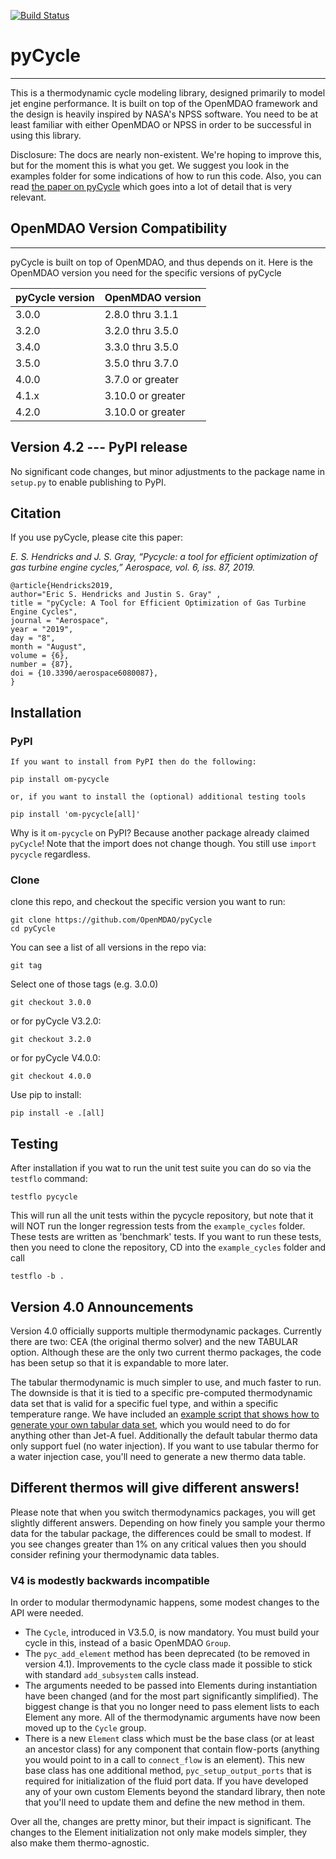 [![Build Status](https://travis-ci.org/OpenMDAO/pyCycle.svg?branch=master)](https://travis-ci.org/OpenMDAO/pyCycle)

# pyCycle
--------------

This is a thermodynamic cycle modeling library, designed primarily to model jet engine performance.
It is built on top of the OpenMDAO framework and the design is heavily inspired by NASA's NPSS software.
You need to be at least familiar with either OpenMDAO or NPSS in order to be successful in using this library.

Disclosure: The docs are nearly non-existent. We're hoping to improve this, but for the moment this is what you get.
We suggest you look in the examples folder for some indications of how to run this code.
Also, you can read [the paper on pyCycle](https://www.mdpi.com/2226-4310/6/8/87/pdf) which goes into a lot of detail that is very relevant.

## OpenMDAO Version Compatibility
----------------------------------
pyCycle is built on top of OpenMDAO, and thus depends on it.
Here is the OpenMDAO version you need for the specific versions of pyCycle

| pyCycle version  | OpenMDAO version  |
| -----------------| ----------------  |
| 3.0.0            | 2.8.0 thru 3.1.1  |
| 3.2.0            | 3.2.0 thru 3.5.0  |
| 3.4.0            | 3.3.0 thru 3.5.0  |
| 3.5.0            | 3.5.0 thru 3.7.0  |
| 4.0.0            | 3.7.0 or greater  |
| 4.1.x            | 3.10.0 or greater |
| 4.2.0            | 3.10.0 or greater |

## Version 4.2 --- PyPI release
No significant code changes, but minor adjustments to the package name in `setup.py` to enable publishing to PyPI.

## Citation

If you use pyCycle, please cite this paper:

*E. S. Hendricks and J. S. Gray, “Pycycle: a tool for efficient optimization of gas turbine engine cycles,” Aerospace, vol. 6, iss. 87, 2019.*

    @article{Hendricks2019,
    author="Eric S. Hendricks and Justin S. Gray" ,
    title = "pyCycle: A Tool for Efficient Optimization of Gas Turbine Engine Cycles",
    journal = "Aerospace",
    year = "2019",
    day = "8",
    month = "August",
    volume = {6},
    number = {87},
    doi = {10.3390/aerospace6080087},
    }

## Installation

### PyPI

    If you want to install from PyPI then do the following:

    pip install om-pycycle

    or, if you want to install the (optional) additional testing tools

    pip install 'om-pycycle[all]'

Why is it `om-pycycle` on PyPI?
Because another package already claimed `pyCycle`!
Note that the import does not change though.
You still use `import pycycle` regardless.


### Clone

clone this repo, and checkout the specific version you want to run:

    git clone https://github.com/OpenMDAO/pyCycle
    cd pyCycle

You can see a list of all versions in the repo via:

    git tag

Select one of those tags (e.g. 3.0.0)

    git checkout 3.0.0

or for pyCycle V3.2.0:

    git checkout 3.2.0

or for pyCycle V4.0.0:

    git checkout 4.0.0

Use pip to install:

    pip install -e .[all]


## Testing

After installation if you wat to run the unit test suite you can do so via the `testflo` command:

    testflo pycycle

This will run all the unit tests within the pycycle repository, but note that it will NOT run the longer regression tests from the
`example_cycles` folder.  These tests are written as 'benchmark' tests.
If you want to run these tests, then you need to clone the repository, CD into the `example_cycles` folder and call

    testflo -b .


## Version 4.0 Announcements
Version 4.0 officially supports multiple thermodynamic packages.
Currently there are two: CEA (the original thermo solver) and the new TABULAR option.
Although these are the only two current thermo packages, the code has been setup so that it is expandable to more later.

The tabular thermodynamic is much simpler to use, and much faster to run.
The downside is that it is tied to a specific pre-computed thermodynamic data set that is valid for a specific fuel type, and within a specific temperature range.
We have included an [example script that shows how to generate your own tabular data set](example_cycles/tab_thermo_data_generator.py), which you would need to do for anything other than Jet-A fuel.
Additionally the default tabular thermo data only support fuel (no water injection).
If you want to use tabular thermo for a water injection case, you'll need to generate a new thermo data table.

## Different thermos will give different answers!
Please note that when you switch thermodynamics packages, you will get slightly different answers.
Depending on how finely you sample your thermo data for the tabular package, the differences could be small to modest.
If you see changes greater than 1% on any critical values then you should consider refining your thermodynamic data tables.

### V4 is modestly backwards incompatible
In order to modular thermodynamic happens, some modest changes to the API were needed.

- The `Cycle`, introduced in V3.5.0, is now mandatory. You must build your cycle in this, instead of a basic OpenMDAO `Group`.
- The `pyc_add_element` method has been deprecated (to be removed in version 4.1).
  Improvements to the cycle class made it possible to stick with standard `add_subsystem` calls instead.
- The arguments needed to be passed into Elements during instantiation have been changed (and for the most part significantly simplified).
  The biggest change is that you no longer need to pass element lists to each Element any more. All of the thermodynamic arguments have now been moved up to the `Cycle` group.
- There is a new `Element` class which must be the base class (or at least an ancestor class) for any component that contain flow-ports (anything you would point to in a call to `connect_flow` is an element).
  This new base class has one additional method, `pyc_setup_output_ports` that is required for initialization of the fluid port data.
  If you have developed any of your own custom Elements beyond the standard library, then note that you'll need to update them and define the new method in them.


Over all the, changes are pretty minor, but their impact is significant.
The changes to the Element initialization not only make models simpler,
they also make them thermo-agnostic.